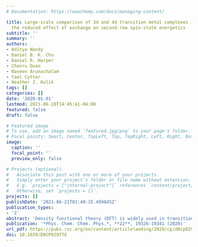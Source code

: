 ```yaml
---
# Documentation: https://wowchemy.com/docs/managing-content/

title: Large-scale comparison of 3d and 4d transition metal complexes illuminates
  the reduced effect of exchange on second-row spin-state energetics
subtitle: ''
summary: ''
authors:
- Aditya Nandy
- Daniel B. K. Chu
- Daniel R. Harper
- Chenru Duan
- Naveen Arunachalam
- Yael Cytter
- Heather J. Kulik
tags: []
categories: []
date: '2020-01-01'
lastmod: 2021-06-20T14:45:41-04:00
featured: false
draft: false

# Featured image
# To use, add an image named `featured.jpg/png` to your page's folder.
# Focal points: Smart, Center, TopLeft, Top, TopRight, Left, Right, BottomLeft, Bottom, BottomRight.
image:
  caption: ''
  focal_point: ''
  preview_only: false

# Projects (optional).
#   Associate this post with one or more of your projects.
#   Simply enter your project's folder or file name without extension.
#   E.g. `projects = ["internal-project"]` references `content/project/deep-learning/index.md`.
#   Otherwise, set `projects = []`.
projects: []
publishDate: '2021-06-21T01:48:15.499845Z'
publication_types:
- '2'
abstract: 'Density functional theory (DFT) is widely used in transition-metal chemistry, yet essential properties such as spin-state energetics in transition-metal complexes (TMCs) are well known to be sensitive to the choice of the exchange–correlation functional. Increasing the amount of exchange in a functional typically shifts the preferred ground state in first-row TMCs from low-spin to high-spin by penalizing delocalization error, but the effect on properties of second-row complexes is less well known. We compare the exchange sensitivity of adiabatic spin-splitting energies in pairs of mononuclear 3d and 4d mid-row octahedral transition-metal complexes. We analyze hundreds of complexes assembled from four metals in two oxidation states with ten small monodentate ligands that span a wide range of field strengths expected to favor a variety of ground states. We observe consistently lower but proportional sensitivity to exchange fraction among 4d TMCs with respect to their isovalent 3d TMC counterparts, leading to the largest difference in sensitivities for the strongest field ligands. The combined effect of reduced exchange sensitivities and the greater low-spin bias of most 4d TMCs means that while over one-third of 3d TMCs change ground states over a modest variation (ca. 0.0–0.3) in exchange fraction, almost no 4d TMCs do. Differences in delocalization, as judged through changes in the metal–ligand bond lengths between spin states, do not explain the distinct behavior of 4d TMCs. Instead, evaluation of potential energy curves in 3d and 4d TMCs reveals that higher exchange sensitivities in 3d TMCs are likely due to the opposing effect of exchange on the low-spin and high-spin states, whereas the effect on both spin states is more comparable in 4d TMCs.'
publication: '*Phys. Chem. Chem. Phys.*, **22**, 19326-19341 (2020)'
url_pdf: https://pubs.rsc.org/en/content/articlelanding/2020/cp/d0cp02977g
doi: 10.1039/D0CP02977G
---
```

